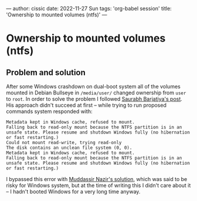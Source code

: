 &#x2014;
author: cissic
date: 2022-11-27 Sun
tags: 'org-babel session'
title: 'Ownership to mounted volumes (ntfs)'
&#x2014;


# Ownership to mounted volumes (ntfs)


## Problem and solution

After some Windows crashdown on dual-boot system all of the volumes mounted 
in Debian Bullseye in `/media/user/` changed ownership from `user` to `root`. 
In order to solve the problem I followed [Saurabh Barjatiya's post](https://serverfault.com/a/39308).
His approach didn't succeed at first &#x2013; while trying to run proposed commands
system responded with:

    Metadata kept in Windows cache, refused to mount.
    Falling back to read-only mount because the NTFS partition is in an
    unsafe state. Please resume and shutdown Windows fully (no hibernation
    or fast restarting.)
    Could not mount read-write, trying read-only
    The disk contains an unclean file system (0, 0).
    Metadata kept in Windows cache, refused to mount.
    Falling back to read-only mount because the NTFS partition is in an
    unsafe state. Please resume and shutdown Windows fully (no hibernation
    or fast restarting.)

I bypassed this error with 
[Muddassir Nazir's solution](https://askubuntu.com/a/566381), which was said to be risky for Windows system,
but at the time of writing this I didn't care about it &#x2013; I hadn't booted 
Windows for a very long time anyway.

